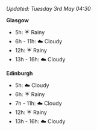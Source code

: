 *Updated: Tuesday 3rd May 04:30*

**Glasgow**

* 5h: :umbrella: Rainy
* 6h - 11h: :cloud: Cloudy
* 12h: :umbrella: Rainy
* 13h - 16h: :cloud: Cloudy

**Edinburgh**

* 5h: :cloud: Cloudy
* 6h: :umbrella: Rainy
* 7h - 11h: :cloud: Cloudy
* 12h: :umbrella: Rainy
* 13h - 16h: :cloud: Cloudy

